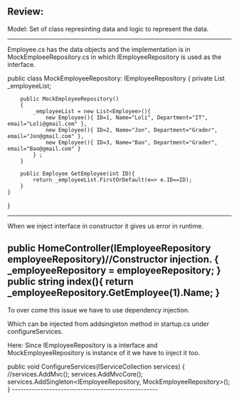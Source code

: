 ## Review:
Model: Set of class represinting data and logic to represent the data.

-------------------------------

Employee.cs has the data objects and the implementation is in MockEmploeeRepository.cs in which IEmployeeRepository is used as the interface. 

public class MockEmployeeRepository: IEmployeeRepository
    {
        private List<Employee> _employeeList;

        public MockEmployeeRepository()
        {
            _employeeList = new List<Employee>(){
                new Employee(){ ID=1, Name="Loli", Department="IT", email="Loli@gmail.com" },
                new Employee(){ ID=2, Name="Jon", Department="Grader", email="Jon@gmail.com" },
                new Employee(){ ID=3, Name="Bao", Department="Grader", email="Bao@gmail.com" }
            } ;
        }

        public Employee GetEmployee(int ID){
            return _employeeList.FirstOrDefault(e=> e.ID==ID);
        }
    }
}


-----------------------------------------------------------

When we inject interface in constructor it gives us error in runtime.

public HomeController(IEmployeeRepository employeeRepository)//Constructor injection.
        {
            _employeeRepository = employeeRepository;
        }
        public string index(){
          return _employeeRepository.GetEmployee(1).Name;
        }
--------------------------------------------------------------
To over come this issue we have to use dependency injection.

Which can be injected from addsingleton method in startup.cs under configureServices.

Here: Since IEmployeeRepository is a interface and MockEmployeeRepository is instance of it we have to inject it too.

 public void ConfigureServices(IServiceCollection services)
        {
            //services.AddMvc();
            services.AddMvcCore();
            services.AddSingleton<IEmployeeRepository, MockEmployeeRepository>();
        }
    ---------------------------------------------------